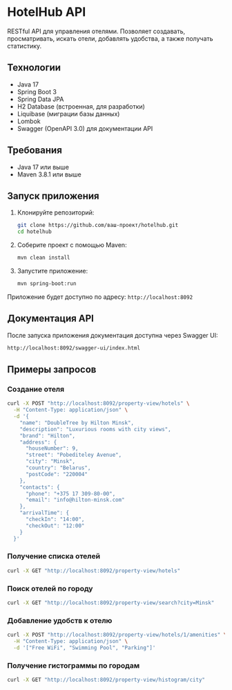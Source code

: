 # HotelHub API
RESTful API для управления отелями. Позволяет создавать, просматривать, искать отели, добавлять удобства, а также получать статистику.
## Технологии
- Java 17
- Spring Boot 3
- Spring Data JPA
- H2 Database (встроенная, для разработки)
- Liquibase (миграции базы данных)
- Lombok
- Swagger (OpenAPI 3.0) для документации API
## Требования
- Java 17 или выше
- Maven 3.8.1 или выше
## Запуск приложения
1. Клонируйте репозиторий:
   ```bash
   git clone https://github.com/ваш-проект/hotelhub.git
   cd hotelhub
   ```
2. Соберите проект с помощью Maven:
   ```bash
   mvn clean install
   ```
3. Запустите приложение:
   ```bash
   mvn spring-boot:run
   ```
Приложение будет доступно по адресу: `http://localhost:8092`
## Документация API
После запуска приложения документация доступна через Swagger UI:
```bash
http://localhost:8092/swagger-ui/index.html
   ```
## Примеры запросов
### Создание отеля
```bash
curl -X POST "http://localhost:8092/property-view/hotels" \
  -H "Content-Type: application/json" \
  -d '{
    "name": "DoubleTree by Hilton Minsk",
    "description": "Luxurious rooms with city views",
    "brand": "Hilton",
    "address": {
      "houseNumber": 9,
      "street": "Pobediteley Avenue",
      "city": "Minsk",
      "country": "Belarus",
      "postCode": "220004"
    },
    "contacts": {
      "phone": "+375 17 309-80-00",
      "email": "info@hilton-minsk.com"
    },
    "arrivalTime": {
      "checkIn": "14:00",
      "checkOut": "12:00"
    }
  }'
```
### Получение списка отелей
```bash
curl -X GET "http://localhost:8092/property-view/hotels"
```
### Поиск отелей по городу
```bash
curl -X GET "http://localhost:8092/property-view/search?city=Minsk"
```
### Добавление удобств к отелю
```bash
curl -X POST "http://localhost:8092/property-view/hotels/1/amenities" \
  -H "Content-Type: application/json" \
  -d '["Free WiFi", "Swimming Pool", "Parking"]'
```
### Получение гистограммы по городам
```bash
curl -X GET "http://localhost:8092/property-view/histogram/city"
```
